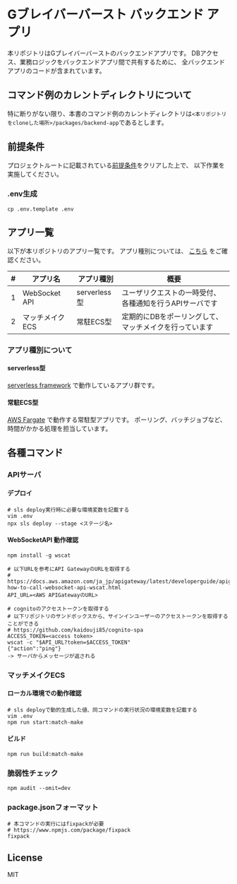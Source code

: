 # Gブレイバーバースト バックエンド アプリ

本リポジトリはGブレイバーバーストのバックエンドアプリです。
DBアクセス、業務ロジックをバックエンドアプリ間で共有するために、 全バックエンドアプリのコードが含まれています。

## コマンド例のカレントディレクトリについて

特に断りがない限り、本書のコマンド例のカレントディレクトリは`<本リポジトリをcloneした場所>/packages/backend-app`であるとします。

## 前提条件

プロジェクトルートに記載されている[前提条件](../../Readme.md#pre-required)をクリアした上で、
以下作業を実施してください。

### .env生成

```shell
cp .env.template .env
```

## アプリ一覧

以下が本リポジトリのアプリ一覧です。
アプリ種別については、 [こちら](#アプリ種別について) をご確認ください。

| #   | アプリ名        | アプリ種別   | 概要                                                    |
| --- | --------------- | ------------ | ------------------------------------------------------- |
| 1   | WebSocket API   | serverless型 | ユーザリクエストの一時受付、各種通知を行うAPIサーバです |
| 2   | マッチメイクECS | 常駐ECS型    | 定期的にDBをポーリングして、マッチメイクを行っています  |

### アプリ種別について

#### serverless型

[serverless framework](https://github.com/serverless/serverless) で動作しているアプリ群です。

#### 常駐ECS型

[AWS Fargate](https://aws.amazon.com/jp/fargate/) で動作する常駐型アプリです。
ポーリング、バッチジョブなど、時間がかかる処理を担当しています。

## 各種コマンド

### APIサーバ

#### デプロイ

```shell
# sls deploy実行時に必要な環境変数を記載する
vim .env
npx sls deploy --stage <ステージ名>
```

#### WebSocketAPI 動作確認

```shell
npm install -g wscat

# 以下URLを参考にAPI GatewayのURLを取得する
# https://docs.aws.amazon.com/ja_jp/apigateway/latest/developerguide/apigateway-how-to-call-websocket-api-wscat.html
API_URL=<AWS APIGatewayのURL>

# cognitoのアクセストークンを取得する
# 以下リポジトリのサンドボックスから、サインインユーザーのアクセストークンを取得することができる
# https://github.com/kaidouji85/cognito-spa
ACCESS_TOKEN=<access token>
wscat -c "$API_URL?token=$ACCESS_TOKEN"
{"action":"ping"}
-> サーバからメッセージが返される
```

### マッチメイクECS

#### ローカル環境での動作確認

```shell
# sls deployで動的生成した値、同コマンドの実行状況の環境変数を記載する
vim .env
npm run start:match-make
```

#### ビルド

```shell
npm run build:match-make
```

### 脆弱性チェック

```shell
npm audit --omit=dev
```

### package.jsonフォーマット

```shell
# 本コマンドの実行にはfixpackが必要
# https://www.npmjs.com/package/fixpack
fixpack
```

## License

MIT

